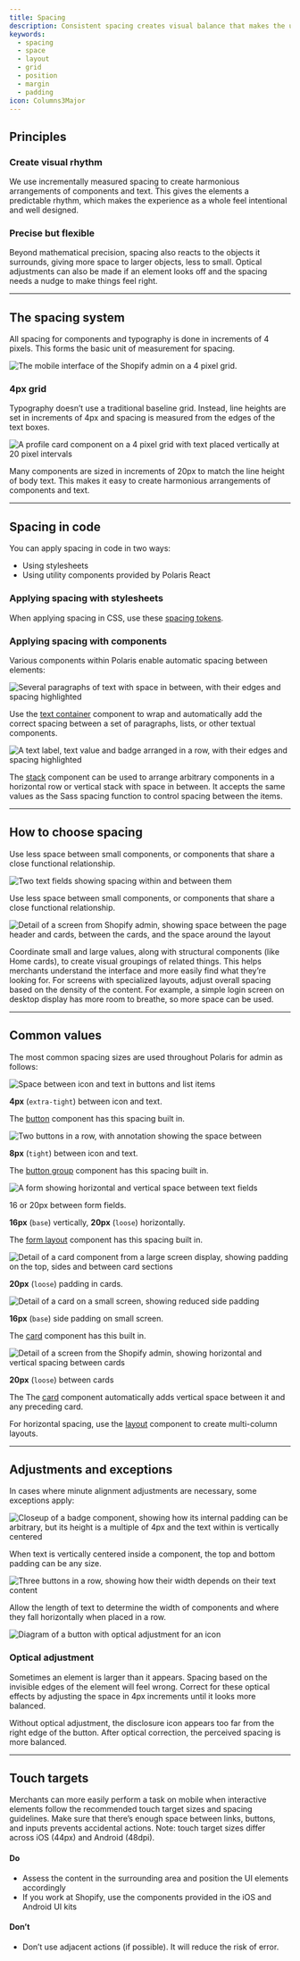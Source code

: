 ```yaml
---
title: Spacing
description: Consistent spacing creates visual balance that makes the user interface (UI) easier for merchants to scan. Apply consistent spacing to improve the quality of the UI.
keywords:
  - spacing
  - space
  - layout
  - grid
  - position
  - margin
  - padding
icon: Columns3Major
---
```


## Principles

### Create visual rhythm

We use incrementally measured spacing to create harmonious arrangements of components and text. This gives the elements a predictable rhythm, which makes the experience as a whole feel intentional and well designed.

### Precise but flexible

Beyond mathematical precision, spacing also reacts to the objects it surrounds, giving more space to larger objects, less to small. Optical adjustments can also be made if an element looks off and the spacing needs a nudge to make things feel right.

---

## The spacing system

All spacing for components and typography is done in increments of 4 pixels. This forms the basic unit of measurement for spacing.

![The mobile interface of the Shopify admin on a 4 pixel grid.](/images/foundations/design/spacing/spacing-4px-grid@2x.png)

### 4px grid

Typography doesn’t use a traditional baseline grid. Instead, line heights are set in increments of 4px and spacing is measured from the edges of the text boxes.

![A profile card component on a 4 pixel grid with text placed vertically at 20 pixel intervals](/images/foundations/design/spacing/spacing-20px-elements@2x.png)

Many components are sized in increments of 20px to match the line height of body text. This makes it easy to create harmonious arrangements of components and&nbsp;text.

---

## Spacing in code

You can apply spacing in code in two ways:

- Using stylesheets
- Using utility components provided by Polaris React

### Applying spacing with stylesheets

When applying spacing in CSS, use these [spacing tokens](/tokens/spacing).

### Applying spacing with components

Various components within Polaris enable automatic spacing between elements:

![Several paragraphs of text with space in between, with their edges and spacing highlighted](/images/foundations/design/spacing/spacing-text-container@2x.png)

Use the [text container](/components/text-container) component to wrap and automatically add the correct spacing between a set of paragraphs, lists, or other textual components.

![A text label, text value and badge arranged in a row, with their edges and spacing highlighted](/images/foundations/design/spacing/spacing-stack@2x.png)

The [stack](/components/stack) component can be used to arrange arbitrary components in a horizontal row or vertical stack with space in between. It accepts the same values as the Sass spacing function to control spacing between the items.

---

## How to choose spacing

Use less space between small components, or components that share a close functional&nbsp;relationship.

![Two text fields showing spacing within and between them](/images/foundations/design/spacing/spacing-less-space@2x.png)

Use less space between small components, or components that share a close functional&nbsp;relationship.

![Detail of a screen from Shopify admin, showing space between the page header and cards, between the cards, and the space around the layout](/images/foundations/design/spacing/spacing-more-space@2x.png)

Coordinate small and large values, along with structural components (like Home cards), to create visual groupings of related things. This helps merchants understand the interface and more easily find what they’re looking for.
For screens with specialized layouts, adjust overall spacing based on the density of the content. For example, a simple login screen on desktop display has more room to breathe, so more space can be used.

---

## Common values

The most common spacing sizes are used throughout Polaris for admin as follows:

![Space between icon and text in buttons and list items](/images/foundations/design/spacing/spacing-extra-tight@2x.png)

**4px** (`extra-tight`) between icon and text.

The [button](/components/button) component has this spacing built in.

![Two buttons in a row, with annotation showing the space between](/images/foundations/design/spacing/spacing-tight@2x.png)

**8px** (`tight`) between icon and text.

The [button group](/components/button-group) component has this spacing built in.

![A form showing horizontal and vertical space between text fields](/images/foundations/design/spacing/spacing-base-forms@2x.png)

16 or 20px between form fields.

**16px** (`base`) vertically, **20px** (`loose`) horizontally.

The [form layout](/components/form-layout) component has this spacing built in.

![Detail of a card component from a large screen display, showing padding on the top, sides and between card sections](/images/foundations/design/spacing/spacing-loose-forms@2x.png)

**20px** (`loose`) padding in cards.

![Detail of a card on a small screen, showing reduced side padding](/images/foundations/design/spacing/spacing-loose-mobile@2x.png)

**16px** (`base`) side padding on small screen.

The [card](/components/card) component has this built in.

![Detail of a screen from the Shopify admin, showing horizontal and vertical spacing between cards](/images/foundations/design/spacing/spacing-loose-between-cards@2x.png)

**20px** (`loose`) between cards

The The [card](/components/card) component automatically adds vertical space between it and any preceding card.

For horizontal spacing, use the [layout](/components/layout) component to create multi-column layouts.

---

## Adjustments and exceptions

In cases where minute alignment adjustments are necessary, some exceptions apply:

![Closeup of a badge component, showing how its internal padding can be arbitrary, but its height is a multiple of 4px and the text within is vertically centered](/images/foundations/design/spacing/spacing-exception-badge@2x.png)

When text is vertically centered inside a component, the top and bottom padding can be any size.

![Three buttons in a row, showing how their width depends on their text content](/images/foundations/design/spacing/spacing-text-width@2x.png)

Allow the length of text to determine the width of components and where they fall horizontally when placed in a row.

![Diagram of a button with optical adjustment for an icon](/images/foundations/design/spacing/spacing-optical-adjustment@2x.png)

### Optical adjustment

Sometimes an element is larger than it appears. Spacing based on the invisible edges of the element will feel wrong. Correct for these optical effects by adjusting the space in 4px increments until it looks more balanced.

Without optical adjustment, the disclosure icon appears too far from the right edge of the button. After optical correction, the perceived spacing is more balanced.

---

## Touch targets

Merchants can more easily perform a task on mobile when interactive elements follow the recommended touch target sizes and spacing guidelines. Make sure that there’s enough space between links, buttons, and inputs prevents accidental actions. Note: touch target sizes differ across iOS (44px) and Android (48dpi).

<!-- dodont -->

#### Do

- Assess the content in the surrounding area and position the UI elements accordingly
- If you work at Shopify, use the components provided in the iOS and Android UI kits

#### Don’t

- Don’t use adjacent actions (if possible). It will reduce the risk of error.

<!-- end -->
